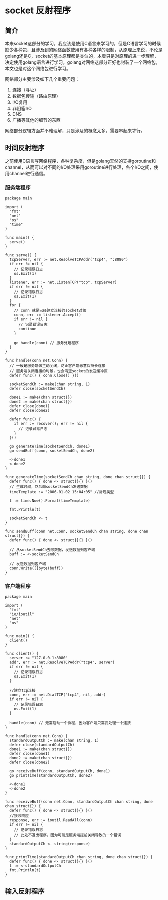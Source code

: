 # socket 反射程序

## 简介

本来socket这部分的学习，我应该是使用C语言来学习的，但是C语言学习的时候缺少各种包，且涉及到的网络函数使用有各种各样的限制，从原理上来说，不论是golang还是C，socket的基本原理都是类似的，本着只是对原理的进一步理解，决定使用golang语言进行学习，golang对网络这部分正好也封装了一个网络包，本文也是对这个网络包进行学习。

网络部分主要涉及如下几个重要问题：

  1. 连接（寻址）
  2. 数据包传输（路由原理）
  3. I/O复用
  4. 非阻塞I/O
  5. DNS
  6. 广播等其他的细节的东西

网络部分逻辑方面并不难理解，只是涉及的概念太多，需要串起来才行。

## 时间反射程序

之前使用C语言写网络程序，各种复杂度，但是golang天然的支持goroutine和channel，从而可以对不同的I/O处理采用goroutine进行处理，各个I/O之间，使用channel进行通信。

### 服务端程序

```golang
package main

import (
  "fmt"
  "net"
  "os"
  "time"
)

func main() {
  serve()
}

func serve() {
  tcpServer, err := net.ResolveTCPAddr("tcp4", ":8080")
  if err != nil {
    // 记录错误日志
    os.Exit(1)
  }
  listener, err := net.ListenTCP("tcp", tcpServer)
  if err != nil {
    // 记录错误日志
    os.Exit(1)
  }
  for {
    // conn 就是已经建立连接的socket对象
    conn, err := listener.Accept()
    if err != nil {
      // 记录错误日志
      continue
    }

    go handle(conn) // 服务处理程序
  }
}

func handle(conn net.Conn) {
  // 一般是服务端做主动关闭，防止客户端恶意保持长连接
  // 服务端关闭连接的时候，也会清空socket的发送缓冲区
  defer func() { conn.Close() }()

  socketSendCh := make(chan string, 1)
  defer close(socketSendCh)

  done1 := make(chan struct{})
  done2 := make(chan struct{})
  defer close(done1)
  defer close(done2)

  defer func() {
    if err := recover(); err != nil {
      // 记录异常日志
    }
  }()

  go generateTime(socketSendCh, done1)
  go sendBuff(conn, socketSendCh, done2)

  <-done1
  <-done2
}

func generateTime(socketSendCh chan string, done chan struct{}) {
  defer func() { done <- struct{}{} }()
  // 生成时间，然后向socketSendCh发送数据
  timeTemplate := "2006-01-02 15:04:05" //常规类型

  t := time.Now().Format(timeTemplate)

  fmt.Println(t)

  socketSendCh <- t
}

func sendBuff(conn net.Conn, socketSendCh chan string, done chan struct{}) {
  defer func() { done <- struct{}{} }()

  // 从socketSendCh去除数据，发送数据到客户端
  buff := <-socketSendCh

  // 发送数据到客户端
  conn.Write([]byte(buff))
}
```

### 客户端程序

```golang
package main

import (
  "fmt"
  "io/ioutil"
  "net"
  "os"
)

func main() {
  client()
}

func client() {
  server := "127.0.0.1:8080"
  addr, err := net.ResolveTCPAddr("tcp4", server)
  if err != nil {
    // 记录错误日志
    os.Exit(1)
  }

  //建立tcp连接
  conn, err := net.DialTCP("tcp4", nil, addr)
  if err != nil {
    // 记录错误日志
    os.Exit(1)
  }

  handle(conn) // 无需启动一个协程，因为客户端只需要处理一个连接
}

func handle(conn net.Conn) {
  standardOutputCh := make(chan string, 1)
  defer close(standardOutputCh)
  done1 := make(chan struct{})
  defer close(done1)
  done2 := make(chan struct{})
  defer close(done2)

  go receiveBuff(conn, standardOutputCh, done1)
  go printTime(standardOutputCh, done2)

  <-done1
  <-done2
}

func receiveBuff(conn net.Conn, standardOutputCh chan string, done chan struct{}) {
  defer func() { done <- struct{}{} }()
  //接收响应
  response, err := ioutil.ReadAll(conn)
  if err != nil {
    // 记录错误日志
    // 此处不退出程序，因为可能是服务端提前关闭导致的一个错误
  }
  standardOutputCh <- string(response)
}

func printTime(standardOutputCh chan string, done chan struct{}) {
  defer func() { done <- struct{}{} }()
  t := <-standardOutputCh
  fmt.Println(t)
}
```

## 输入反射程序
